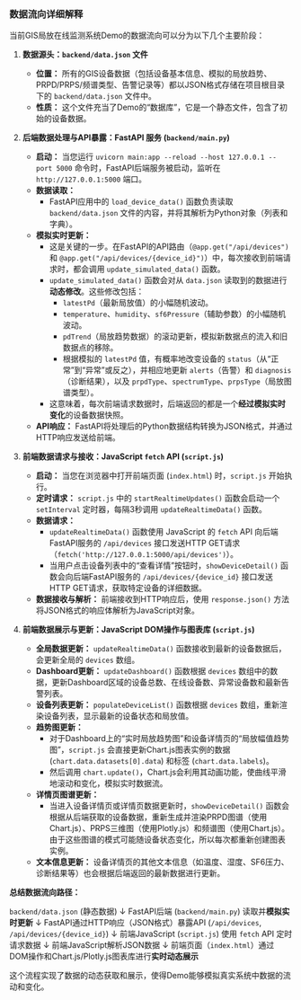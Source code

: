 ### 数据流向详细解释

当前GIS局放在线监测系统Demo的数据流向可以分为以下几个主要阶段：

1.  **数据源头：`backend/data.json` 文件**
    *   **位置：** 所有的GIS设备数据（包括设备基本信息、模拟的局放趋势、PRPD/PRPS/频谱类型、告警记录等）都以JSON格式存储在项目根目录下的 `backend/data.json` 文件中。
    *   **性质：** 这个文件充当了Demo的“数据库”，它是一个静态文件，包含了初始的设备数据。

2.  **后端数据处理与API暴露：FastAPI 服务 (`backend/main.py`)**
    *   **启动：** 当您运行 `uvicorn main:app --reload --host 127.0.0.1 --port 5000` 命令时，FastAPI后端服务被启动，监听在 `http://127.0.0.1:5000` 端口。
    *   **数据读取：**
        *   FastAPI应用中的 `load_device_data()` 函数负责读取 `backend/data.json` 文件的内容，并将其解析为Python对象（列表和字典）。
    *   **模拟实时更新：**
        *   这是关键的一步。在FastAPI的API路由（`@app.get("/api/devices")` 和 `@app.get("/api/devices/{device_id}")`）中，每次接收到前端请求时，都会调用 `update_simulated_data()` 函数。
        *   `update_simulated_data()` 函数会对从 `data.json` 读取到的数据进行**动态修改**。这些修改包括：
            *   `latestPd`（最新局放值）的小幅随机波动。
            *   `temperature`、`humidity`、`sf6Pressure`（辅助参数）的小幅随机波动。
            *   `pdTrend`（局放趋势数据）的滚动更新，模拟新数据点的流入和旧数据点的移除。
            *   根据模拟的 `latestPd` 值，有概率地改变设备的 `status`（从“正常”到“异常”或反之），并相应地更新 `alerts`（告警）和 `diagnosis`（诊断结果），以及 `prpdType`、`spectrumType`、`prpsType`（局放图谱类型）。
        *   这意味着，每次前端请求数据时，后端返回的都是一个**经过模拟实时变化**的设备数据快照。
    *   **API响应：** FastAPI将处理后的Python数据结构转换为JSON格式，并通过HTTP响应发送给前端。

3.  **前端数据请求与接收：JavaScript `fetch` API (`script.js`)**
    *   **启动：** 当您在浏览器中打开前端页面 (`index.html`) 时，`script.js` 开始执行。
    *   **定时请求：** `script.js` 中的 `startRealtimeUpdates()` 函数会启动一个 `setInterval` 定时器，每隔3秒调用 `updateRealtimeData()` 函数。
    *   **数据请求：**
        *   `updateRealtimeData()` 函数使用 JavaScript 的 `fetch` API 向后端FastAPI服务的 `/api/devices` 接口发送HTTP GET请求（`fetch('http://127.0.0.1:5000/api/devices')`）。
        *   当用户点击设备列表中的“查看详情”按钮时，`showDeviceDetail()` 函数会向后端FastAPI服务的 `/api/devices/{device_id}` 接口发送HTTP GET请求，获取特定设备的详细数据。
    *   **数据接收与解析：** 前端接收到HTTP响应后，使用 `response.json()` 方法将JSON格式的响应体解析为JavaScript对象。

4.  **前端数据展示与更新：JavaScript DOM操作与图表库 (`script.js`)**
    *   **全局数据更新：** `updateRealtimeData()` 函数接收到最新的设备数据后，会更新全局的 `devices` 数组。
    *   **Dashboard更新：** `updateDashboard()` 函数根据 `devices` 数组中的数据，更新Dashboard区域的设备总数、在线设备数、异常设备数和最新告警列表。
    *   **设备列表更新：** `populateDeviceList()` 函数根据 `devices` 数组，重新渲染设备列表，显示最新的设备状态和局放值。
    *   **趋势图更新：**
        *   对于Dashboard上的“实时局放趋势图”和设备详情页的“局放幅值趋势图”，`script.js` 会直接更新Chart.js图表实例的数据 (`chart.data.datasets[0].data`) 和标签 (`chart.data.labels`)。
        *   然后调用 `chart.update()`，Chart.js会利用其动画功能，使曲线平滑地滚动和变化，模拟实时数据流。
    *   **详情页图谱更新：**
        *   当进入设备详情页或详情页数据更新时，`showDeviceDetail()` 函数会根据从后端获取的设备数据，重新生成并渲染PRPD图谱（使用Chart.js）、PRPS三维图（使用Plotly.js）和频谱图（使用Chart.js）。由于这些图谱的模式可能随设备状态变化，所以每次都重新创建图表实例。
    *   **文本信息更新：** 设备详情页的其他文本信息（如温度、湿度、SF6压力、诊断结果等）也会根据后端返回的最新数据进行更新。

**总结数据流向路径：**

`backend/data.json` (静态数据)
  ↓
FastAPI后端 (`backend/main.py`) 读取并**模拟实时更新**
  ↓
FastAPI通过HTTP响应（JSON格式）暴露API (`/api/devices`, `/api/devices/{device_id}`)
  ↓
前端JavaScript (`script.js`) 使用 `fetch` API 定时请求数据
  ↓
前端JavaScript解析JSON数据
  ↓
前端页面（`index.html`）通过DOM操作和Chart.js/Plotly.js图表库进行**实时动态展示**

这个流程实现了数据的动态获取和展示，使得Demo能够模拟真实系统中数据的流动和变化。
